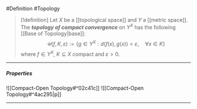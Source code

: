 #Definition #Topology 

> [!definition]
> Let $X$ be a [[topological space]] and $Y$ a [[metric space]]. The ***topology of compact convergence*** on $Y^X$ has the following [[Base of Topology|base]]: $$\mathcal{U}(f,K,\varepsilon):=\{ g\in Y^X:d(f(x),g(x))<\varepsilon,\quad \forall x\in K \}$$
> where $f\in Y^X$, $K\subseteq X$ compact and $\varepsilon>0$.
---
##### Properties
![[Compact-Open Topology#^02c41c]]
![[Compact-Open Topology#^4ac295|p]]

---